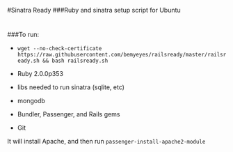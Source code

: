 #Sinatra Ready
###Ruby and sinatra setup script for Ubuntu

#
###To run:

  * `wget --no-check-certificate https://raw.githubusercontent.com/bemyeyes/railsready/master/railsready.sh && bash railsready.sh`



  * Ruby 2.0.0p353 
  * libs needed to run sinatra (sqlite, etc)
  * mongodb
  * Bundler, Passenger, and Rails gems
  * Git


It will install Apache, and then run  `passenger-install-apache2-module`

